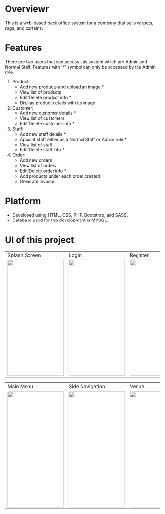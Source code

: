 # Overviewr
This is a web-based back office system for a company that sells carpets, rugs, and curtains. 

# Features
There are two users that can access this system which are Admin and Normal Staff. Features with '*' symbol can only be accessed by the Admin role.
1. Product:
   - Add new products and upload an image *
   - View list of products 
   - Edit/Delete product info *
   - Display product details with its image 
2. Customer:
   - Add new customer details *
   - View list of customers
   - Edit/Delete customer info *
3. Staff:
   - Add new staff details *
   - Appoint staff either as a Normal Staff or Admin role *
   - View list of staff
   - Edit/Delete staff info *
4. Order:
   - Add new orders
   - View list of orders
   - Edit/Delete order info *
   - Add products under each order created
   - Generate invoice

# Platform
- Developed using HTML, CSS, PHP, Bootstrap, and SASS.
- Database used for this development is MYSQL.

# UI of this project

<table>
  <tr>
    <td>Splash Screen</td>
     <td>Login</td>
     <td>Register</td>
    <td>Insert Event Details</td>
  </tr>
  <tr>
    <td><img src="https://github.com/luqmaneo/Eventastic/blob/main/asset/splash_screen.png" width=183 height=376></td>
    <td><img src="https://github.com/luqmaneo/Eventastic/blob/main/asset/login.png" width=183 height=376></td>
    <td><img src="https://github.com/luqmaneo/Eventastic/blob/main/asset/SignUp.png" width=183 height=376></td>
    <td><img src="https://github.com/luqmaneo/Eventastic/blob/main/asset/InsertEventDetails.png" width=183 height=376></td>
  </tr>
 </table>
  <table>
  <tr>    
     <td>Main Menu</td>
     <td>Side Navigation</td>
     <td>Venue</td>
     <td>Dashboard</td>
  </tr>
  <tr>    
    <td><img src="https://github.com/luqmaneo/Eventastic/blob/main/asset/main%20menu.png" width=183 height=376></td>
    <td><img src="https://github.com/luqmaneo/Eventastic/blob/main/asset/side.png" width=183 height=376></td>
    <td><img src="https://github.com/luqmaneo/Eventastic/blob/main/asset/venue.png" width=183 height=376></td>
    <td><img src="https://github.com/luqmaneo/Eventastic/blob/main/asset/Dashboard.png" width=183 height=376></td>
  </tr>
 </table>
 
